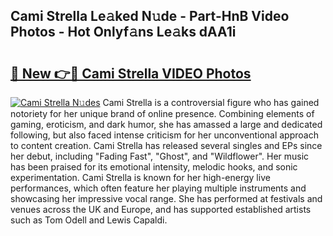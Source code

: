 ## Cami Strella Le𝚊ked N𝚞de - Part-HnB Video Photos - Hot Onlyf𝚊ns Le𝚊ks dAA1i

# <h2><a href="http://ab75502.deff.icu/?id=Cami+Strella">🔗 New 👉🔴 Cami Strella VIDEO Photos</a></h2>

[![Cami Strella N𝚞des](https://i.imgur.com/rIISA9y.gif)](http://ab75502.deff.icu/?id=Cami+Strella)
Cami Strella is a controversial figure who has gained notoriety for her unique brand of online presence. Combining elements of gaming, eroticism, and dark humor, she has amassed a large and dedicated following, but also faced intense criticism for her unconventional approach to content creation. Cami Strella has released several singles and EPs since her debut, including "Fading Fast", "Ghost", and "Wildflower". Her music has been praised for its emotional intensity, melodic hooks, and sonic experimentation. Cami Strella is known for her high-energy live performances, which often feature her playing multiple instruments and showcasing her impressive vocal range. She has performed at festivals and venues across the UK and Europe, and has supported established artists such as Tom Odell and Lewis Capaldi.
